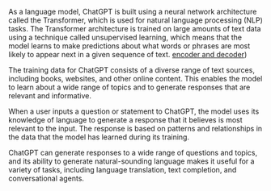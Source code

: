 As a language model, ChatGPT is built using a neural network architecture called the Transformer, which is used for natural language processing (NLP) tasks. The Transformer architecture is trained on large amounts of text data using a technique called unsupervised learning, which means that the model learns to make predictions about what words or phrases are most likely to appear next in a given sequence of text. [encoder and decoder](https://kikaben.com/transformers-encoder-decoder/))



The training data for ChatGPT consists of a diverse range of text sources, including books, websites, and other online content. This enables the model to learn about a wide range of topics and to generate responses that are relevant and informative.

When a user inputs a question or statement to ChatGPT, the model uses its knowledge of language to generate a response that it believes is most relevant to the input. The response is based on patterns and relationships in the data that the model has learned during its training.

ChatGPT can generate responses to a wide range of questions and topics, and its ability to generate natural-sounding language makes it useful for a variety of tasks, including language translation, text completion, and conversational agents.
